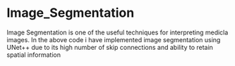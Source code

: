 # Image_Segmentation
Image Segmentation is one of the useful techniques for interpreting medicla images. In the above code i have implemented image segmentation using UNet++ due to its high number of skip connections and ability to retain spatial information
